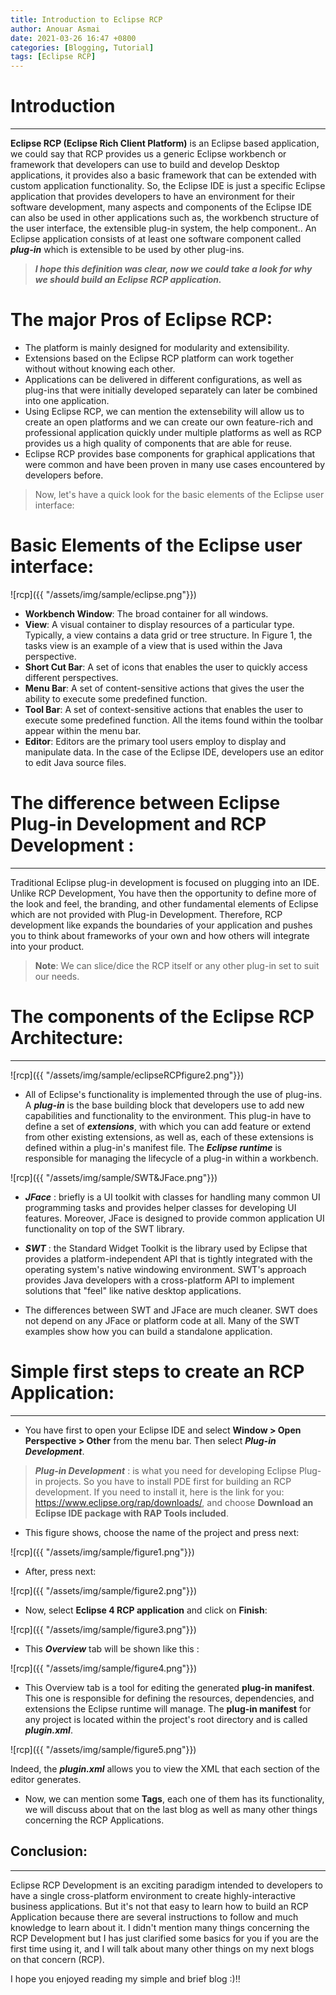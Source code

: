 ```yaml
---
title: Introduction to Eclipse RCP
author: Anouar Asmai
date: 2021-03-26 16:47 +0800
categories: [Blogging, Tutorial]
tags: [Eclipse RCP]
---
```




# Introduction

---

   **Eclipse RCP (Eclipse Rich Client Platform)** is an Eclipse based application, we could say that RCP provides us a generic Eclipse workbench or framework that developers can use to build and develop Desktop applications, it provides also a basic framework that can be extended with custom application functionality.
So, the Eclipse IDE is just a specific Eclipse application that provides developers to have an environment for their software development, many aspects and components of the Eclipse IDE can also be used in other applications such as, the workbench structure of the user interface, the extensible plug-in system, the help component.. An Eclipse application consists of at least one
software component called ***plug-in*** which is extensible to be used by other plug-ins.


> ***I hope this definition was clear, now we could take a look for why we should build an Eclipse RCP application.***

# The major Pros of Eclipse RCP:

* The platform is mainly designed for modularity and extensibility.
* Extensions based on the Eclipse RCP platform can work together without
without knowing each other. 
* Applications can be delivered in different configurations, as well as plug-ins that were initially developed separately can later be combined into one application.
* Using Eclipse RCP, we can mention the extensebility will allow us to create an open platforms and we can create our own feature-rich and professional application quickly under multiple platforms as well as RCP provides us a high quality of components that are able for reuse.
* Eclipse RCP provides base components for graphical applications that were common and have been proven in many use cases encountered by developers before.


> Now, let's have a quick look for the basic elements of the Eclipse user interface:

# Basic Elements of the Eclipse user interface:

![rcp]({{ "/assets/img/sample/eclipse.png"}})

- **Workbench Window**: The broad container for all windows.
- **View**: A visual container to display resources of a particular type. Typically, a view contains a data grid or tree structure. In Figure 1, the tasks view is an example of a view that is used within the Java perspective.
- **Short Cut Bar**: A set of icons that enables the user to quickly access different perspectives.
- **Menu Bar**: A set of content-sensitive actions that gives the user the ability to execute some predefined function.
- **Tool Bar**: A set of context-sensitive actions that enables the user to execute some predefined function. All the items found within the toolbar appear within the menu bar.
- **Editor**: Editors are the primary tool users employ to display and manipulate data. In the case of the Eclipse IDE, developers use an editor to edit Java source files.


# The difference between Eclipse Plug-in Development and RCP Development :

---

Traditional Eclipse plug-in development is focused on plugging into an IDE. Unlike RCP Development, You have then the opportunity to define more of the look and feel, the branding, and 
other fundamental elements of Eclipse which are not provided with Plug-in Development. Therefore, RCP development like expands the boundaries of your application and pushes you to think about frameworks of your own and how others will integrate into your product.


> **Note**: We can slice/dice the RCP itself or any other plug-in set to suit our needs.


# The components of the Eclipse RCP Architecture:

---

![rcp]({{ "/assets/img/sample/eclipseRCPfigure2.png"}})


- All of Eclipse's functionality is implemented through the use of plug-ins. A ***plug-in*** is the base building block that developers use to add new capabilities and functionality to the environment. This plug-in have to define a set of ***extensions***, with which you can add feature or extend from other existing extensions, as well as, each of these extensions is defined within a plug-in's manifest file. The ***Eclipse runtime*** is responsible for managing the lifecycle of a plug-in within a workbench. 



![rcp]({{ "/assets/img/sample/SWT&JFace.png"}})


- ***JFace*** : briefly is a UI toolkit with classes for handling many common UI programming tasks and provides helper classes for developing UI features. Moreover, JFace is designed to provide common application UI functionality on top of the SWT library.

- ***SWT*** : the Standard Widget Toolkit is the library used by Eclipse that  provides a platform-independent API that is tightly integrated with the operating system's native windowing environment. SWT's approach provides Java developers with a cross-platform API to implement
solutions that "feel" like native desktop applications.

- The differences between SWT and JFace are much cleaner. SWT does not depend on any JFace or platform code at all. Many of the SWT examples show how you can build a standalone application.


# Simple first steps to create an RCP Application:

---

- You have first to open your Eclipse IDE and select **Window > Open Perspective > Other** from the menu bar. Then select ***Plug-in Development***. 

> ***Plug-in Development*** : is what you need for developing Eclipse Plug-in projects. So you have to install PDE first for building an RCP development. If you need to install it, here is the link for you: https://www.eclipse.org/rap/downloads/, and choose **Download an Eclipse IDE package with RAP Tools included**.

- This figure shows, choose the name of the project and press next:

![rcp]({{ "/assets/img/sample/figure1.png"}})

- After, press next:

![rcp]({{ "/assets/img/sample/figure2.png"}})

- Now, select **Eclipse 4 RCP application** and click on **Finish**:

![rcp]({{ "/assets/img/sample/figure3.png"}})

- This ***Overview*** tab will be shown like this :

![rcp]({{ "/assets/img/sample/figure4.png"}})



- This Overview tab is a tool for editing the generated **plug-in manifest**. This one is responsible for defining the resources, dependencies, and extensions the
Eclipse runtime will manage. The **plug-in manifest** for any project is located within the
project's root directory and is called ***plugin.xml***.

![rcp]({{ "/assets/img/sample/figure5.png"}})


Indeed, the ***plugin.xml*** allows you to view the XML that each section of the editor
generates. 


- Now, we can mention some **Tags**, each one of them has its functionality, we will discuss about that on the last blog as well as many other things concerning the RCP Applications.




## Conclusion:

---

Eclipse RCP Development is an exciting paradigm intended to developers to have a single cross-platform environment to create highly-interactive business applications. But it's not that easy to learn how to build an RCP Application because there are several instructions to follow and much knowledge to learn about it. I didn't mention many things concerning the RCP Development but I has just clarified some basics for you if you are the first time using it, and I will talk about many other things on my next blogs on that concern (RCP).

I hope you enjoyed reading my simple and brief blog :)!!
 
